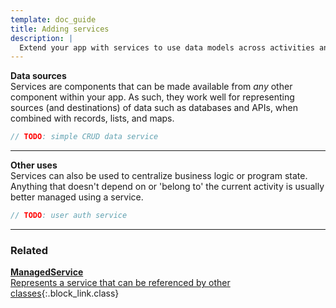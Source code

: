 ```yaml
---
template: doc_guide
title: Adding services
description: |
  Extend your app with services to use data models across activities and views.
---
```


<section>

**Data sources**<br>
Services are components that can be made available from _any_ other component within your app. As such, they work well for representing sources (and destinations) of data such as databases and APIs, when combined with records, lists, and maps.

</section>

```typescript
// TODO: simple CRUD data service
```

---

<section>

**Other uses**<br>
Services can also be used to centralize business logic or program state. Anything that doesn't depend on or 'belong to' the current activity is usually better managed using a service.

</section>

```typescript
// TODO: user auth service
```

---

<footer>

### Related

[**ManagedService**<br>Represents a service that can be referenced by other classes](/docs/ref/ManagedService){:.block_link.class}

</footer>